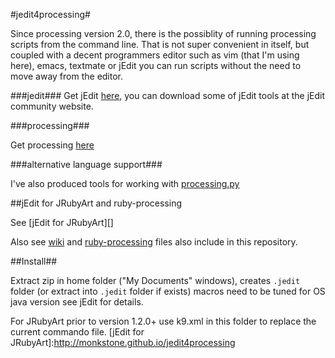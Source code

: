 #jedit4processing#

Since processing version 2.0, there is the possiblity of running processing scripts from the command line. That is not super convenient in itself, but coupled with a decent programmers editor such as vim (that I'm using here), emacs, textmate or jEdit you can run scripts without the need to move away from the editor.

###jedit###
Get jEdit [here](http://www.jedit.org/), you can download some of jEdit tools at the jEdit community website.

###processing###

Get processing [here](http://processing.org/)

###alternative language support###

I've also produced tools for working with [processing.py](https://github.com/monkstone/processing.py-examples)

##jEdit for JRubyArt and ruby-processing

See [jEdit for JRubyArt][] 

Also see [wiki](https://github.com/monkstone/jedit4processing/wiki/Setting-up-for-JRubyArt) and [ruby-processing](https://github.com/jashkenas/ruby-processing/wiki/Other-Resources) files also include in this repository.

##Install##

Extract zip in home folder ("My Documents" windows), creates `.jedit` folder (or extract into `.jedit` folder if exists) macros need to be tuned for OS java version see jEdit for details.

For JRubyArt prior to version 1.2.0+ use k9.xml in this folder to replace the current commando file.
[jEdit for JRubyArt]:http://monkstone.github.io/jedit4processing

